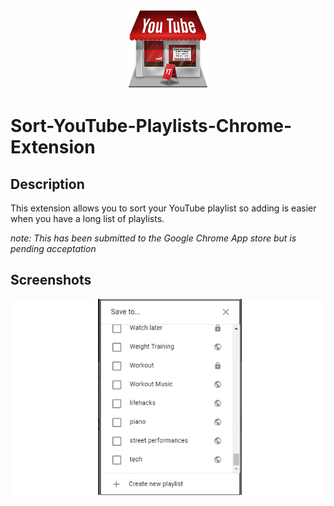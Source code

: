 <p align="center">
  <img src="images/icon-128.png">
</p>

# Sort-YouTube-Playlists-Chrome-Extension

## Description

This extension allows you to sort your YouTube playlist so adding is easier when you have a long list of playlists.

*note: This has been submitted to the Google Chrome App store but is pending acceptation*

## Screenshots

<p align="center">
  <img src="images/screenshot.png">
</p>